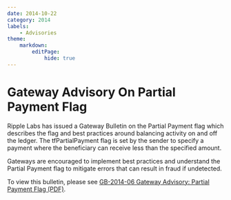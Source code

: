 ```yaml
---
date: 2014-10-22
category: 2014
labels:
    - Advisories
theme:
    markdown:
        editPage:
            hide: true
---
```

# Gateway Advisory On Partial Payment Flag

Ripple Labs has issued a Gateway Bulletin on the Partial Payment flag which describes the flag and best practices around balancing activity on and off the ledger. The tfPartialPayment flag is set by the sender to specify a payment where the beneficiary can receive less than the specified amount.

Gateways are encouraged to implement best practices and understand the Partial Payment flag to mitigate errors that can result in fraud if undetected.

To view this bulletin, please see [GB-2014-06 Gateway Advisory: Partial Payment Flag (PDF)](https://ripple.com/files/GB-2014-06.pdf).
